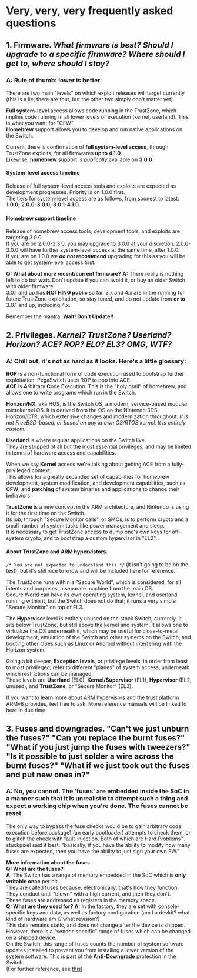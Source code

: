 # Very, very, very frequently asked questions

## 1. **Firmware.** *What firmware is best? Should I upgrade to a specific firmware? Where should I get to, where should I stay?*

### **A**: Rule of thumb: **lower is better**.

There are two main "levels" on which exploit releases will target currently (this is a lie; there are four, but the other two simply don't matter yet).

**Full system-level** access allows code running in the TrustZone, which implies code running in all lower levels of execution (kernel, userland). This is what you want for "CFW".  
**Homebrew** support allows you to develop and run native applications on the Switch.

Current, there is confirmation of **full system-level access**, through TrustZone exploits, for all firmwares **up to 4.1.0**.  
Likewise, **homebrew** support is *publically* available on **3.0.0**.

#### **System-level access timeline**

Release of full system-level access tools and exploits are expected as development progresses. Priority is on 1.0.0 first.  
The tiers for system-level access are as follows, from soonest to latest: **1.0.0; 2.0.0-3.0.0; 3.0.1-4.1.0**.

#### **Homebrew support timeline**

Release of homebrew access tools, development tools, and exploits are targeting 3.0.0.  
If you are on 2.0.0-2.3.0, you may upgrade to 3.0.0 at your discretion. 2.0.0-3.0.0 will have further system-level access at the same time, after 1.0.0.  
If you are on 1.0.0 we ***do not recommend*** upgrading for this as you will be able to get system-level access first.

**Q: What about more recent/current firmware?**
**A:** There really is nothing left to do but **wait**. Don't update if you can avoid it, or buy an older Switch with older firmware.  
3.0.1 and up has **NOTHING public** so far. 3.x and 4.x are in the running for future TrustZone exploitation, so stay tuned, and do not update from **or to** 3.0.1 and up, including 4.x.

Remember the mantra! **Wait! Don't Update!!**

## 2. **Privileges**. *Kernel? TrustZone? Userland? Horizon? ACE? ROP? EL0? EL3? OMG, WTF?*

### **A:** Chill out, it's not as hard as it looks. Here's a little glossary:

**ROP** is a non-functional form of code execution used to bootstrap further exploitation. PegaSwitch uses ROP to pop into ACE.  
**ACE** is **A**rbitrary **C**ode **E**xecution. This is the "holy grail" of homebrew, and allows one to write programs which run in the Switch.

**Horizon/NX**, aka HOS, is the Switch OS, a modern, service-based modular microkernel OS. It is derived from the OS on the Nintendo 3DS, Horizon/CTR, which extensive changes and modernization throughout. *It is not FreeBSD-based, or based on any known OS/RTOS kernel. It is entirely custom.*

**Userland** is where regular applications on the Switch live.  
They are stripped of all but the most essential privileges, and may be limited in temrs of hardware access and capabilities.

When we say **Kernel** access we're talking about getting ACE from a fully-privileged context.  
This allows for a greatly expanded set of capabilities for homebrew development, system modification, and development capabilities, such as **CFW**, and **patching** of system binaries and applications to change their behaviors.

**TrustZone** is a new concept in the ARM architecture, and Nintendo is using it for the first time on the Switch.  
Its job, through "Secure Monitor calls", or SMCs, is to perform crypto and a small number of system tasks like power management and sleep.  
It is necessary to get TrustZone access to dump one's own keys for off-system crypto, and to bootstrap a custom hypervisor in "EL2".

#### **About TrustZone and ARM hypervistors.**

`/* You are not expected to understand this */` (it isn't going to be on the test), but it's still nice to know and will be included here for reference.

The TrustZone runs within a "Secure World", which is considered, for all intents and purposes, a separate machine from the main OS.  
Secure World can have its own operating system, kernel, and userland running within it, but the Switch does not do that; it runs a very simple "Secure Monitor" on top of EL3.

The **Hypervisor** level is entirely unused on the stock Switch, currently. It sits below TrustZone, but still above the kernel and system. It allows one to virtualize the OS underneath it, which may be useful for close-to-metal development, emulation of the Switch and other systems on the Switch, and booting other OSes such as Linux or Android without interfering with the Horizon system.

Going a bit deeper, **Exception levels**, or privilege levels, in order from least to most privileged, refer to different "planes" of system access, underneath which restrictions can be managed.  
These levels are **Userland** (EL0), **Kernel/Supervisor** (EL1), **Hypervisor** (EL2, unused), and **TrustZone**, or "Secure Monitor" (EL3).

If you want to learn more about ARM hypervisors and the trust platform ARMv8 provides, feel free to ask. More reference manuals will be linked to here in due time.

## 3. **Fuses and downgrades**. "Can't we just unburn the fuses?" "Can you replace the burnt fuses?" "What if you just jump the fuses with tweezers?" "Is it possible to just solder a wire across the burnt fuses?" "What if we just took out the fuses and put new ones in?"

### **A:** No, you cannot. The 'fuses' are embedded inside the SoC in a manner such that it is unrealistic to attempt such a thing and expect a working chip when you're done. The fuses cannot be reset.

The only way to bypass the fuse checks would be to gain arbitrary code execution before package1 (an early bootloader) attempts to check them, or to glitch the check with fault-injection. Both of which are Hard Problems™. stuckpixel said it best: "basically, if you have the ability to modify how many fuses are expected, then you have the ability to just sign your own FW."

**More information about the fuses**  
**Q: What are the fuses?**  
**A:** The Switch has a range of memory embedded in the SoC which is **only writable once** per bit.  
They are called fuses because, electronically, that's how they function. They conduct until "blown" with a high current, and then they don't.  
These fuses are addressed as registers in the memory space.  
**Q: What are they used for?**
**A:** In the factory, they are set with console-specific keys and data, as well as factory configuration (am I a devkit? what kind of hardware am I? what revision?)  
This data remains static, and does not change after the device is shipped. However, there is a "vendor-specific" range of fuses which can be changed on a shipped device.  
On the Switch, this range of fuses counts the number of system software updates installed to prevent you from installing a lower version of the system software. This is part of the **Anti-Downgrade** protection in the Switch.  
(For further reference, see [this](http://switchbrew.org/index.php?title=Fuse_registers#Anti-downgrade))

